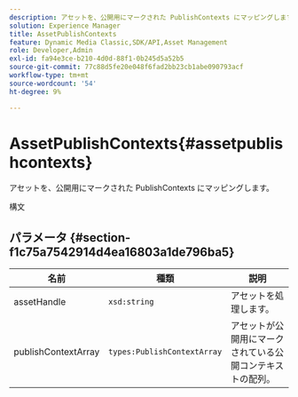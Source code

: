```yaml
---
description: アセットを、公開用にマークされた PublishContexts にマッピングします。
solution: Experience Manager
title: AssetPublishContexts
feature: Dynamic Media Classic,SDK/API,Asset Management
role: Developer,Admin
exl-id: fa94e3ce-b210-4d0d-88f1-0b245d5a52b5
source-git-commit: 77c88d5fe20e048f6fad2bb23cb1abe090793acf
workflow-type: tm+mt
source-wordcount: '54'
ht-degree: 9%

---
```


# AssetPublishContexts{#assetpublishcontexts}

アセットを、公開用にマークされた PublishContexts にマッピングします。

構文

## パラメータ {#section-f1c75a7542914d4ea16803a1de796ba5}

| 名前 | 種類 | 説明 |
|---|---|---|
| assetHandle | `xsd:string` | アセットを処理します。 |
| publishContextArray | `types:PublishContextArray` | アセットが公開用にマークされている公開コンテキストの配列。 |
